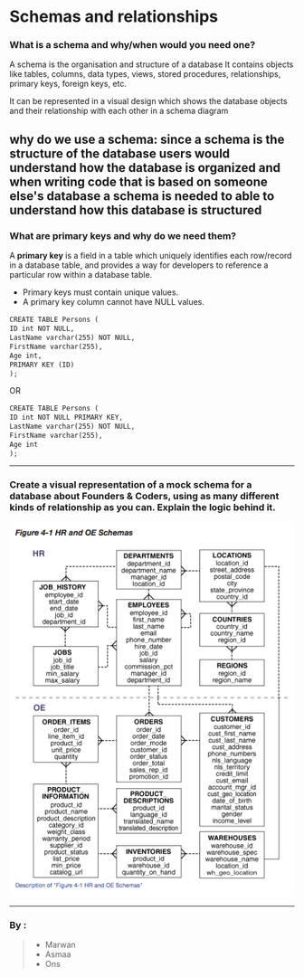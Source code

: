 
# Schemas and relationships
### What is a schema and why/when would you need one?

A schema is the organisation and structure of a database
It contains objects like tables, columns, data types, views, stored procedures, relationships, primary keys, foreign keys, etc.

It can be represented in a visual design which shows the database objects and their relationship with each other in a schema diagram

why do we use a schema:
since a schema is the structure of the database users would understand how the database is organized
and when writing code that is based on someone else's database a schema is needed to able to understand how this database is structured
---

### What are primary keys and why do we need them?

A **primary key** is a field in a table which uniquely identifies each row/record in a database table, and provides a way for developers to reference a particular row within a database table.
* Primary keys must contain unique values.
* A primary key column cannot have NULL values.

```
CREATE TABLE Persons (
ID int NOT NULL,
LastName varchar(255) NOT NULL,
FirstName varchar(255),
Age int,
PRIMARY KEY (ID)
);
```

OR 

```
CREATE TABLE Persons (
ID int NOT NULL PRIMARY KEY,
LastName varchar(255) NOT NULL,
FirstName varchar(255),
Age int
);
```

---

### Create a visual representation of a mock schema for a database about Founders & Coders, using as many different kinds of relationship as you can. Explain the logic behind it.

<p align="center">
<img src="https://raw.githubusercontent.com/FAC10/research/master/week-6/schema-example-oracle.png">
</p>

---

### By :
 > * Marwan  
 > * Asmaa
 > * Ons
